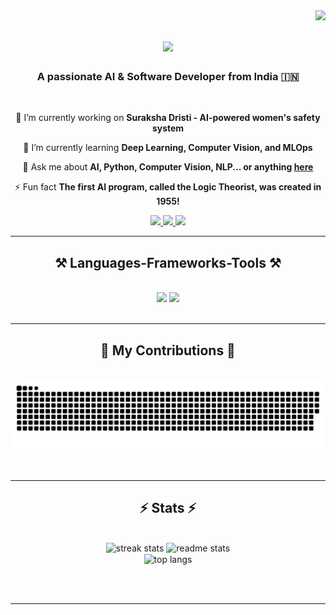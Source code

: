 <img align="right" src="https://visitor-badge.laobi.icu/badge?page_id=yashswi-shukla.yashswi-shukla" />

<h1 align="center">
    <img src="https://readme-typing-svg.herokuapp.com/?font=Righteous&size=35&center=true&vCenter=true&width=500&height=70&duration=4000&lines=Hi+There!+👋;+I'm+Yashswi+Shukla!;" />
</h1>

<h3 align="center">A passionate AI & Software Developer from India 🇮🇳</h3>

<br/>

<div align="center">
 
 🔭 I’m currently working on **Suraksha Dristi - AI-powered women's safety system**
 
 🌱 I’m currently learning **Deep Learning, Computer Vision, and MLOps**

💬 Ask me about **AI, Python, Computer Vision, NLP... or anything [here](https://github.com/yashswi-shukla/yashswi-shukla/issues)**

⚡ Fun fact **The first AI program, called the Logic Theorist, was created in 1955!**

 </div>
 
<div align="center"> 
  <a href="mailto:yashswishukla@gmail.com">
    <img src="https://img.shields.io/badge/Gmail-333333?style=for-the-badge&logo=gmail&logoColor=red" />
  </a>
  <a href="https://www.linkedin.com/in/yashswi-shukla-8384ba252/" target="_blank">
    <img src="https://img.shields.io/badge/LinkedIn-0077B5?style=for-the-badge&logo=linkedin&logoColor=white" target="_blank" />
  </a>
  <a href="https://yashswi-shukla.github.io" target="_blank">
     <img src="https://img.shields.io/badge/Portfolio-FF5722?style=for-the-badge&logo=google-chrome&logoColor=white" target="_blank" />
  </a>
</div>


 <hr/>
 
<h2 align="center">⚒️ Languages-Frameworks-Tools ⚒️</h2>
<br/>
<div align="center">
    <img src="https://skillicons.dev/icons?i=python,cpp,java,javascript,html,css" />
    <img src="https://skillicons.dev/icons?i=react,nodejs,flask,mongodb,mysql,git,github,vscode,linux" /><br>
</div>

<br/>
<hr/>

<div align="center">
  <h2>🐍 My Contributions 🐍</h2>
  <br>
  <img alt="snake eating my contributions" src="github-contribution-grid-snake-dark.svg"
  
  <br/><br/><br/>
</div>

<hr/>

<h2 align="center">⚡ Stats ⚡</h2>
<br>
<div align="center">
<img width="390" src="https://github-readme-streak-stats-salesp07.vercel.app/?user=yashswi-3&count_private=true&theme=react&border_radius=10" alt="streak stats"/>
  <img width="390" src="https://github-readme-stats.vercel.app/api?username=Yashswi-3&count_private=true&show_icons=true&theme=react&rank_icon=github&border_radius=10" alt="readme stats" />
  <br/>
  <img width="325" align="center" src="https://github-readme-stats.vercel.app/api/top-langs/?username=Yashswi-3&hide=HTML&langs_count=8&layout=compact&theme=react&border_radius=10&size_weight=0.5&count_weight=0.5&exclude_repo=github-readme-stats" alt="top langs" />
</div>






<br/><br/>

<hr/>



